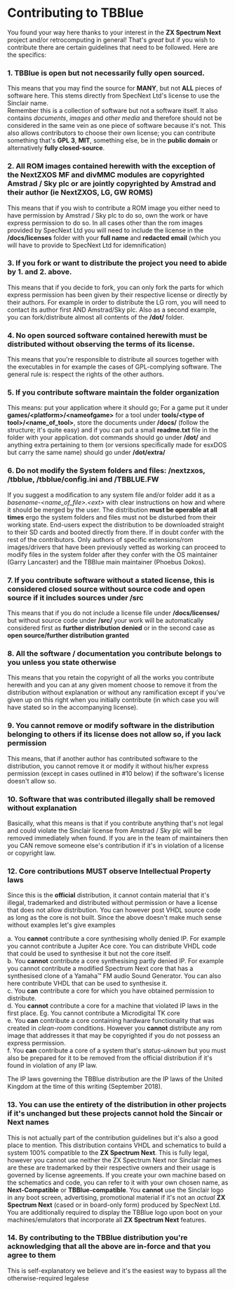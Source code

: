 # Contributing to TBBlue #

You found your way here thanks to your interest in the **ZX Spectrum Next** project and/or retrocomputing in general! That's _great_ but if you wish to contribute there are certain guidelines that need to be followed. Here are the specifics:


### 1. TBBlue is open but not necessarily fully open sourced.  ###

This means that you may find the source for **MANY**, but not **ALL** pieces of software here. This stems directly from SpecNext Ltd's license to use the Sinclair name.  
Remember this is a collection of software but not a software itself. It also contains *documents*, *images* and *other media* and therefore should not be considered in the same vein as one piece of software because it's not. This also allows contributors to choose their own license; you can contribute something that's **GPL 3**, **MIT**, something else, be in the **public domain** or alternatively **fully closed-source**.  

### 2. All ROM images contained herewith with the exception of the NextZXOS MF and divMMC modules are copyrighted Amstrad / Sky plc or are jointly copyrighted by Amstrad and their author (ie NextZXOS, LG, GW ROMS)  ###

This means that if you wish to contribute a ROM image you either need to have permission by Amstrad / Sky plc to do so, own the work or have express permission to do so. In all cases other than the rom images provided by SpecNext Ltd you will need to include the license in the **/docs/licenses** folder with your **full name** and **redacted email** (which you will have to provide to SpecNext Ltd for idemnification)  

### 3. If you fork or want to distribute the project you need to abide by 1. and 2. above.  ###

This means that if you decide to fork, you can only fork the parts for which express permission has been given by their respective license or directly by their authors. For example in order to distribute the LG rom, you will need to contact its author first AND Amstrad/Sky plc. Also as a second example, you can fork/distribute almost all contents of the **/dot/** folder.  
  
### 4. No open sourced software contained herewith must be distributed without observing the terms of its license.  ###
  
This means that you're responsible to distribute all sources together with the executables in for example the cases of GPL-complying software. The general rule is: respect the rights of the other authors.

### 5. If you contribute software maintain the folder organization ###

This means: put your application where it should go; For a game put it under **games/&lt;platform>/&lt;nameofgame>** for a tool under **tools/&lt;type of tool>/&lt;name_of_tool>**, store the documents under **/docs/** (follow the structure; it's quite easy) and if you can put a small **readme.txt** file in the folder with your application. dot commands should go under **/dot/** and anything extra pertaining to them (or versions specifically made for esxDOS but carry the same name) should go under **/dot/extra/**  

### 6. Do not modify the System folders and files: /nextzxos, /tbblue, /tbblue/config.ini and /TBBLUE.FW ###
  
If you suggest a modification to any system file and/or folder add it as a *basename-&lt;name_of_file>.&lt;ext>* with clear instructions on how and where it should be merged by the user. The distribution **must be operable at all times** ergo the system folders and files must not be disturbed from their working state. End-users expect the distribution to be downloaded straight to their SD cards and booted directly from there. If in doubt confer with the rest of the contributors. Only authors of specific extensions/rom images/drivers that have been previously vetted as working can proceed to modify files in the system folder after they confer with the OS maintainer (Garry Lancaster) and the TBBlue main maintainer (Phoebus Dokos).

### 7. If you contribute software without a stated license, this is considered closed source without source code and open source if it includes sources under /src ###

This means that if you do not include a license file under **/docs/licenses/** but without source code under **/src/** your work will be automatically considered first as **further distribution denied** or in the second case as **open source/further distribution granted**  
  
### 8. All the software / documentation you contribute belongs to you unless you state otherwise ###  

This means that you retain the copyright of all the works you contribute herewith and you can at any given moment choose to remove it from the distribution without explanation or without any ramification except if you've given up on this right when you initially contribute (in which case you will have stated so in the accompanying license).

### 9. You cannot remove or modify software in the distribution belonging to others if its license does not allow so, if you lack permission ###  

This means, that if another author has contributed software to the distribution, you cannot remove it or modify it without his/her express permission (except in cases outlined in #10 below) if the software's license doesn't allow so.  
  
### 10. Software that was contributed illegally shall be removed without explanation ###  
  
Basically, what this means is that if you contribute anything that's not legal and could violate the Sinclair license from Amstrad / Sky plc will be removed immediately when found. If you are in the team of maintainers then you CAN remove someone else's contribution if it's in violation of a license or copyright law.
  
### 12. Core contributions MUST observe Intellectual Property laws ###  

Since this is the **official** distribution, it cannot contain material that it's illegal, trademarked and distributed without permission or have a license that does not allow distribution. You can however post VHDL source code as long as the core is not built. Since the above doesn't make much sense without examples let's give examples

  a. You **cannot** contribute a core synthesising wholly denied IP. For example you cannot contribute a Jupiter Ace core. You can distribute VHDL code that could be used to synthesise it but not the core itself.  
  b. You **cannot** contribute a core synthesising partly denied IP. For example you cannot contribute a modified Spectrum Next core that has a synthesised clone of a Yamaha&trade; FM audio Sound Generator.  You can also here contribute VHDL that can be used to synthesise it.  
  c. You **can** contribute a core for which you have obtained permission to distribute.  
  d. You **cannot** contribute a core for a machine that violated IP laws in the first place. Eg. You cannot contribute a Microdigital TK core  
  e. You **can** contribute a core containing hardware functionality that was created in *clean-room* conditions. However you **cannot** distribute any rom image that addresses it that may be copyrighted if you do not possess an express permission.  
  f. You **can** contribute a core of a system that's *status-uknown* but you must also be prepared for it to be removed from the official distribution if it's found in violation of any IP law.   
  
The IP laws governing the TBBlue distribution are the IP laws of the United Kingdom at the time of this writing (September 2018).  

### 13. You can use the entirety of the distribution in other projects if it's unchanged but these projects cannot hold the Sincair or Next names ###  

This is not actually part of the contribution guidelines but it's also a good place to mention. This distribution contains VHDL and schematics to build a system 100% compatible to the **ZX Spectrum Next**. This is fully legal, however you cannot use neither the ZX Spectrum Next nor Sinclair names are these are trademarked by their respective owners and their usage is governed by license agreements.
If you create your own machine based on the schematics and code, you can refer to it with your own chosen name, as **Next-Compatible** or **TBBlue-compatible**. You **cannot** use the Sinclair logo in any boot screen, advertising, promotional material if it's not an _actual_ **ZX Spectrum Next** (cased or in board-only form) produced by SpecNext Ltd. You are additionally required to display the TBBlue logo upon boot on your machines/emulators that incorporate all **ZX Spectrum Next** features.  

  
### 14. By contributing to the TBBlue distribution you're acknowledging that all the above are in-force and that you agree to them ###  

This is self-explanatory we believe and it's the easiest way to bypass all the otherwise-required legalese  




